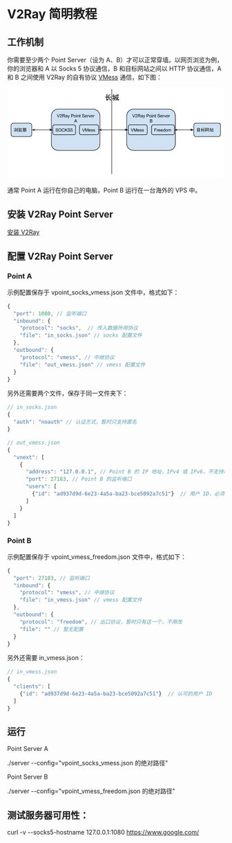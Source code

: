 # V2Ray 简明教程

## 工作机制

你需要至少两个 Point Server（设为 A、B）才可以正常穿墙。以网页浏览为例，你的浏览器和 A 以 Socks 5 协议通信，B 和目标网站之间以 HTTP 协议通信，A 和 B 之间使用 V2Ray 的自有协议 [VMess](https://github.com/V2Ray/v2ray-core/blob/master/spec/vmess.md) 通信，如下图：

![](https://github.com/V2Ray/v2ray-core/blob/master/spec/v2ray.png)

通常 Point A 运行在你自己的电脑，Point B 运行在一台海外的 VPS 中。

## 安装 V2Ray Point Server
[安装 V2Ray](https://github.com/V2Ray/v2ray-core/blob/master/spec/install.md)

## 配置 V2Ray Point Server
### Point A
示例配置保存于 vpoint_socks_vmess.json 文件中，格式如下：
```javascript
{
  "port": 1080, // 监听端口
  "inbound": {
    "protocol": "socks",  // 传入数据所用协议
    "file": "in_socks.json" // socks 配置文件
  },
  "outbound": {
    "protocol": "vmess", // 中继协议
    "file": "out_vmess.json" // vmess 配置文件
  }
}
```

另外还需要两个文件，保存于同一文件夹下：

```javascript
// in_socks.json
{
  "auth": "noauth" // 认证方式，暂时只支持匿名
}
```

```javascript
// out_vmess.json
{
  "vnext": [
    {
      "address": "127.0.0.1", // Point B 的 IP 地址，IPv4 或 IPv6，不支持域名
      "port": 27183, // Point B 的监听端口
      "users": [
        {"id": "ad937d9d-6e23-4a5a-ba23-bce5092a7c51"}  // 用户 ID，必须包含在 Point B 的配置文件中
      ]
    }
  ]
}
```

### Point B
示例配置保存于 vpoint_vmess_freedom.json 文件中，格式如下：
```javascript
{
  "port": 27183, // 监听端口
  "inbound": {
    "protocol": "vmess", // 中继协议
    "file": "in_vmess.json" // vmess 配置文件
  },
  "outbound": {
    "protocol": "freedom", // 出口协议，暂时只有这一个，不用改
    "file": "" // 暂无配置
  }
}
```

另外还需要 in_vmess.json：
```javascript
// in_vmess.json
{
  "clients": [
    {"id": "ad937d9d-6e23-4a5a-ba23-bce5092a7c51"}  // 认可的用户 ID
  ]
}
```

## 运行

Point Server A

./server --config="vpoint_socks_vmess.json 的绝对路径"

Point Server B

./server --config="vpoint_vmess_freedom.json 的绝对路径"

## 测试服务器可用性：

curl -v --socks5-hostname 127.0.0.1:1080 https://www.google.com/

